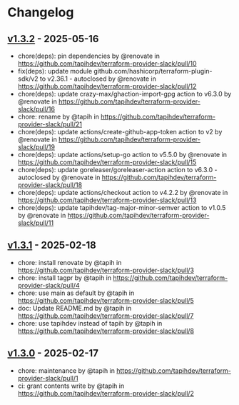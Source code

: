 # Changelog

## [v1.3.2](https://github.com/tapihdev/terraform-provider-slack/compare/v1.3.1...v1.3.2) - 2025-05-16
- chore(deps): pin dependencies by @renovate in https://github.com/tapihdev/terraform-provider-slack/pull/10
- fix(deps): update module github.com/hashicorp/terraform-plugin-sdk/v2 to v2.36.1 - autoclosed by @renovate in https://github.com/tapihdev/terraform-provider-slack/pull/12
- chore(deps): update crazy-max/ghaction-import-gpg action to v6.3.0 by @renovate in https://github.com/tapihdev/terraform-provider-slack/pull/16
- chore: rename by @tapih in https://github.com/tapihdev/terraform-provider-slack/pull/21
- chore(deps): update actions/create-github-app-token action to v2 by @renovate in https://github.com/tapihdev/terraform-provider-slack/pull/19
- chore(deps): update actions/setup-go action to v5.5.0 by @renovate in https://github.com/tapihdev/terraform-provider-slack/pull/15
- chore(deps): update goreleaser/goreleaser-action action to v6.3.0 - autoclosed by @renovate in https://github.com/tapihdev/terraform-provider-slack/pull/18
- chore(deps): update actions/checkout action to v4.2.2 by @renovate in https://github.com/tapihdev/terraform-provider-slack/pull/13
- chore(deps): update tapihdev/tag-major-minor-semver action to v1.0.5 by @renovate in https://github.com/tapihdev/terraform-provider-slack/pull/11

## [v1.3.1](https://github.com/tapihdev/terraform-provider-slack/compare/v1.3.0...v1.3.1) - 2025-02-18
- chore: install renovate by @tapih in https://github.com/tapihdev/terraform-provider-slack/pull/3
- chore: install tagpr by @tapih in https://github.com/tapihdev/terraform-provider-slack/pull/4
- chore: use main as default by @tapih in https://github.com/tapihdev/terraform-provider-slack/pull/5
- doc: Update README.md by @tapih in https://github.com/tapihdev/terraform-provider-slack/pull/7
- chore: use tapihdev instead of tapih by @tapih in https://github.com/tapihdev/terraform-provider-slack/pull/8

## [v1.3.0](https://github.com/tapihdev/terraform-provider-slack/commits/v1.3.0) - 2025-02-17
- chore: maintenance by @tapih in https://github.com/tapihdev/terraform-provider-slack/pull/1
- ci: grant contents write by @tapih in https://github.com/tapihdev/terraform-provider-slack/pull/2
